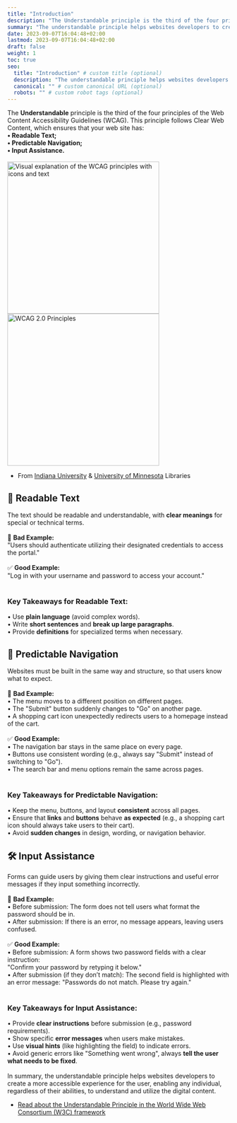 ```yaml
---
title: "Introduction"
description: "The Understandable principle is the third of the four principles of the Web Content Accessibility Guidelines (WCAG)."
summary: "The understandable principle helps websites developers to create a more accessible experience for the user, enabling any individual, regardless of their abilities, to understand and utilize the digital content."
date: 2023-09-07T16:04:48+02:00
lastmod: 2023-09-07T16:04:48+02:00
draft: false
weight: 1
toc: true
seo:
  title: "Introduction" # custom title (optional)
  description: "The understandable principle helps websites developers to create a more accessible experience for the user, enabling any individual, regardless of their abilities, to understand and utilize the digital content." # custom description (recommended)
  canonical: "" # custom canonical URL (optional)
  robots: "" # custom robot tags (optional)
---
```


The **Understandable** principle is the third of the four principles of the Web Content Accessibility Guidelines (WCAG).
This principle follows Clear Web Content, which ensures that your web site has:<br>
**•	Readable Text;**<br>
**•	Predictable Navigation;**<br>
**•	Input Assistance.**<br><br>
<img src="/images/Introduction_Accessibility.png" alt="Visual explanation of the WCAG principles with icons and text" width="344">
<img src="/images/Introduction_Accessibility_2.png" alt="WCAG 2.0 Principles" width="344"><br>
- From [Indiana University](https://blogs.libraries.indiana.edu/redux/2018/06/13/understanding-the-4-principles-of-accessibility/) & [University of Minnesota](https://itss.d.umn.edu/articles/wcag-principles) Libraries

## 📝 Readable Text 
The text should be readable and understandable, with **clear meanings** for special or technical terms.<br><br>
📌 **Bad Example:**<br>
"Users should authenticate utilizing their designated credentials to access the portal."<br><br>
✅ **Good Example:**<br>
"Log in with your username and password to access your account."<br><br>
### **Key Takeaways** for Readable Text:<br>
•	Use **plain language** (avoid complex words).<br>
•	Write **short sentences** and **break up large paragraphs**.<br>
•	Provide **definitions** for specialized terms when necessary.<br>

## 🔄 Predictable Navigation
Websites must be built in the same way and structure, so that users know what to expect.<br><br>
📌 **Bad Example:**<br>
•	The menu moves to a different position on different pages.<br>
•	The "Submit" button suddenly changes to "Go" on another page.<br>
•	A shopping cart icon unexpectedly redirects users to a homepage instead of the cart.<br><br>
✅ **Good Example:**<br>
•	The navigation bar stays in the same place on every page.<br>
•	Buttons use consistent wording (e.g., always say "Submit" instead of switching to "Go").<br>
•	The search bar and menu options remain the same across pages.<br><br>
### **Key Takeaways** for Predictable Navigation:<br>
•	Keep the menu, buttons, and layout **consistent** across all pages.<br>
•	Ensure that **links** and **buttons** behave **as expected** (e.g., a shopping cart icon should always take users to their cart).<br>
•	Avoid **sudden changes** in design, wording, or navigation behavior.<br>

## 🛠️ Input Assistance
Forms can guide users by giving them clear instructions and useful error messages if they input something incorrectly.<br><br>
📌 **Bad Example:**<br>
•	Before submission: The form does not tell users what format the password should be in.<br>
•	After submission: If there is an error, no message appears, leaving users confused.<br><br>
✅ **Good Example:**<br>
•	Before submission: A form shows two password fields with a clear instruction:<br>
"Confirm your password by retyping it below."<br>
•	After submission (if they don’t match): The second field is highlighted with an error message:
"Passwords do not match. Please try again."<br><br>
### **Key Takeaways** for Input Assistance:<br>
•	Provide **clear instructions** before submission (e.g., password requirements).<br>
•	Show specific **error messages** when users make mistakes.<br>
•	Use **visual hints** (like highlighting the field) to indicate errors.<br>
•	Avoid generic errors like "Something went wrong", always **tell the user what needs to be fixed**.<br><br>
In summary, the understandable principle helps websites developers to create a more accessible experience for the user, enabling any individual, regardless of their abilities, to understand and utilize the digital content. 

- [Read about the Understandable Principle in the World Wide Web Consortium (W3C) framework](https://www.w3.org/WAI/WCAG22/quickref/?versions=2.2&showtechniques=312%2C315#principle3) 
